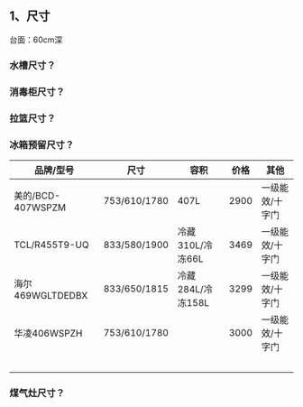## 1、尺寸

台面：60cm深

### 水槽尺寸？

### 消毒柜尺寸？

### 拉篮尺寸？

### 冰箱预留尺寸？

| 品牌/型号         | 尺寸         | 容积              | 价格 | 其他            |
| ----------------- | ------------ | ----------------- | ---- | --------------- |
| 美的/BCD-407WSPZM | 753/610/1780 | 407L              | 2900 | 一级能效/十字门 |
| TCL/R455T9-UQ     | 833/580/1900 | 冷藏310L/冷冻66L  | 3469 | 一级能效/十字门 |
| 海尔469WGLTDEDBX  | 833/650/1815 | 冷藏284L/冷冻158L | 3299 | 一级能效/十字门 |
| 华凌406WSPZH      | 753/610/1780 |                   | 3000 | 一级能效/十字门 |
|                   |              |                   |      |                 |
|                   |              |                   |      |                 |
|                   |              |                   |      |                 |
|                   |              |                   |      |                 |
|                   |              |                   |      |                 |



### 煤气灶尺寸？

​                                                                                                                                                                                                                                                                                                                                                                                                                                                                                                                                                                                                                                                                                                                                                                                                                                                                                                                                                                                                                                                                                                                                                                                                                                                                                                                                                                                                                                                                                                                                                                                                                                                                                                                                                                                                                                                                                                                                                                                                                                                                                                                                                                                                                                                                                                                                                                                                                                                                                                                                                                                                                                                                                                                                                                                                                                                                                                                                                                                                                                                                                                                                                                                                                                                                                                                                                                                                                                                                                                                                                                                